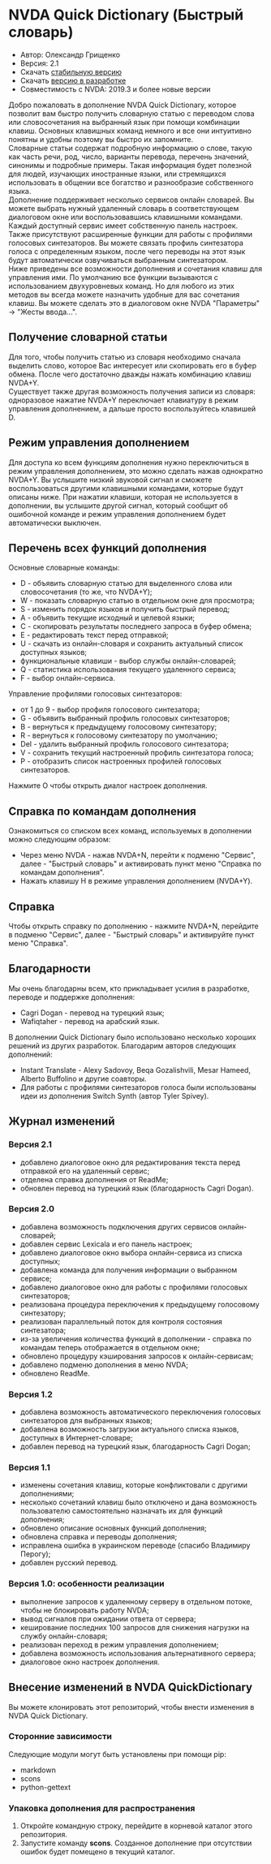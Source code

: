 # NVDA Quick Dictionary (Быстрый словарь)

* Автор: Олександр Грищенко
* Версия: 2.1
* Скачать [стабильную версию][1]
* Скачать [версию в разработке][2]
* Совместимость с NVDA: 2019.3 и более новые версии

Добро пожаловать в дополнение NVDA Quick Dictionary, которое позволит вам быстро получить словарную статью с переводом слова или словосочетания на выбранный язык при помощи комбинации клавиш. Основных клавишных команд немного и все они интуитивно понятны и удобны поэтому вы быстро их запомните.  
Словарные статьи содержат подробную информацию о слове, такую как часть речи, род, число, варианты перевода, перечень значений, синонимы и подробные примеры. Такая информация будет полезной для людей, изучающих иностранные языки, или стремящихся использовать в общении все богатство и разнообразие собственного языка.  
Дополнение поддерживает несколько сервисов онлайн словарей. Вы можете выбрать нужный удаленный словарь в соответствующем диалоговом окне или воспользовавшись клавишными командами. Каждый доступный сервис имеет собственную панель настроек.  
Также присутствуют расширенные функции для работы с профилями голосовых синтезаторов. Вы можете связать профиль синтезатора голоса с определенным языком, после чего переводы на этот язык будут автоматически озвучиваться выбранным синтезатором.  
Ниже приведены все возможности дополнения и сочетания клавиш для управления ими. По умолчанию все функции вызываются с использованием двухуровневых команд. Но для любого из этих методов вы всегда можете назначить удобные для вас сочетания клавиш. Вы можете сделать это в диалоговом окне NVDA "Параметры" -> "Жесты ввода...".

## Получение словарной статьи
Для того, чтобы получить статью из словаря необходимо сначала выделить слово, которое Вас интересует или скопировать его в буфер обмена. После чего достаточно дважды нажать комбинацию клавиш NVDA+Y.  
Существует также другая возможность получения записи из словаря: одноразовое нажатие NVDA+Y переключает клавиатуру в режим управления дополнением, а дальше просто воспользуйтесь клавишей D.

## Режим управления дополнением
Для доступа ко всем функциям дополнения нужно переключиться в режим управления дополнением, это можно сделать нажав однократно NVDA+Y. Вы услышите низкий звуковой сигнал и сможете воспользоваться другими клавишными командами, которые будут описаны ниже. При нажатии клавиши, которая не используется в дополнении, вы услышите другой сигнал, который сообщит об ошибочной команде и режим управления дополнением будет автоматически выключен.

## Перечень всех функций дополнения
Основные словарные команды:
* D - объявить словарную статью для выделенного слова или словосочетания (то же, что NVDA+Y);
* W - показать словарную статью в отдельном окне для просмотра;
* S - изменить порядок языков и получить быстрый перевод;
* A - объявить текущие исходный и целевой языки;
* C - скопировать результаты последнего запроса в буфер обмена;
* E - редактировать текст перед отправкой;
* U - скачать из онлайн-словаря и сохранить актуальный список доступных языков;
* функциональные клавиши - выбор службы онлайн-словарей;
* Q - статистика использования текущего удаленного сервиса;
* F - выбор онлайн-сервиса.  

Управление профилями голосовых синтезаторов:
* от 1 до 9 - выбор профиля голосового синтезатора;
* G - объявить выбранный профиль голосовых синтезаторов;
* B - вернуться к предыдущему голосовому синтезатору;
* R - вернуться к голосовому синтезатору по умолчанию;
* Del - удалить выбранный профиль голосового синтезатора;
* V - сохранить текущий настроенный профиль синтезатора голоса;
* P - отобразить список настроенных профилей голосовых синтезаторов.  

Нажмите O чтобы открыть диалог настроек дополнения.

## Справка по командам дополнения
Ознакомиться со списком всех команд, используемых в дополнении можно следующим образом:
* Через меню NVDA - нажав NVDA+N, перейти к подменю "Сервис", далее - "Быстрый словарь" и активировать пункт меню "Справка по командам дополнения".
* Нажать клавишу H в режиме управления дополнением (NVDA+Y).

## Справка
Чтобы открыть справку по дополнению - нажмите NVDA+N, перейдите в подменю "Сервис", далее - "Быстрый словарь" и активируйте пункт меню "Справка".

## Благодарности
Мы очень благодарны всем, кто прикладывает усилия в разработке, переводе и поддержке дополнения:
* Cagri Dogan - перевод на турецкий язык;
* Wafiqtaher - перевод на арабский язык.

В дополнении Quick Dictionary было использовано несколько хороших решений из других разработок. Благодарим авторов следующих дополнений:
* Instant Translate - Alexy Sadovoy, Beqa Gozalishvili, Mesar Hameed, Alberto Buffolino и другие соавторы.
* Для работы с профилями синтезаторов голоса были использованы идеи из дополнения Switch Synth (автор Tyler Spivey).

## Журнал изменений

### Версия 2.1
* добавлено диалоговое окно для редактирования текста перед отправкой его на удаленный сервис;
* отделена справка дополнения от ReadMe;
* обновлен перевод на турецкий язык (благодарность Cagri Dogan).

### Версия 2.0
* добавлена возможность подключения других сервисов онлайн-словарей;
* добавлен сервис Lexicala и его панель настроек;
* добавлено диалоговое окно выбора онлайн-сервиса из списка доступных;
* добавлена ​​команда для получения информации о выбранном сервисе;
* добавлено диалоговое окно для работы с профилями голосовых синтезаторов;
* реализована процедура переключения к предыдущему голосовому синтезатору;
* реализован параллельный поток для контроля состояния синтезатора;
* из-за увеличения количества функций в дополнении - справка по командам теперь отображается в отдельном окне;
* обновлено процедуру кэширования запросов к онлайн-сервисам;
* добавлено подменю дополнения в меню NVDA;
* обновлено ReadMe.

### Версия 1.2
* добавлена возможность автоматического переключения голосовых синтезаторов для выбранных языков;
* добавлена возможность загрузки актуального списка языков, доступных в Интернет-словаре;
* добавлен перевод на турецкий язык, благодарность Cagri Dogan;

### Версия 1.1
* изменены сочетания клавиш, которые конфликтовали с другими дополнениями;
* несколько сочетаний клавиш было отключено и дана возможность пользователю самостоятельно назначать их для функций дополнения;
* обновлено описание основных функций дополнения;
* обновлена справка и переводы дополнения;
* исправлена ошибка в украинском переводе (спасибо Владимиру Перогу);
* добавлен русский перевод.

### Версия 1.0: особенности реализации
* выполнение запросов к удаленному серверу в отдельном потоке, чтобы не блокировать работу NVDA;
* вывод сигналов при ожидании ответа от сервера;
* кеширование последних 100 запросов для снижения нагрузки на службу онлайн-словаря;
* реализован переход в режим управления дополнением;
* добавлена возможность использования альтернативного сервера;
* диалоговое окно настроек дополнения.

## Внесение изменений в NVDA QuickDictionary
Вы можете клонировать этот репозиторий, чтобы внести изменения в NVDA Quick Dictionary.

### Сторонние зависимости
Следующие модули могут быть установлены при помощи pip:
- markdown
- scons
- python-gettext

### Упаковка дополнения для распространения
1. Откройте командную строку, перейдите в корневой каталог этого репозитория.
2. Запустите команду **scons**. Созданное дополнение при отсутствии ошибок будет помещено в текущий каталог.

[1]: https://github.com/grisov/quickDictionary/releases/download/v2.1/quickDictionary-2.1.nvda-addon
[2]: https://github.com/grisov/quickDictionary/releases/download/v2.1/quickDictionary-2.1.nvda-addon
